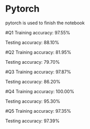 # Pytorch
pytorch is used to finish the notebook

#Q1
Training accuracy: 97.55%

Testing accuracy: 88.10%

#Q2
Training accuracy: 81.95%

Testing accuracy: 79.70%

#Q3
Training accuracy: 97.87%

Testing accuracy: 86.20%

#Q4
Training accuracy: 100.00%

Testing accuracy: 95.30%

#Q5
Training accuracy: 97.35%

Testing accuracy: 97.39%